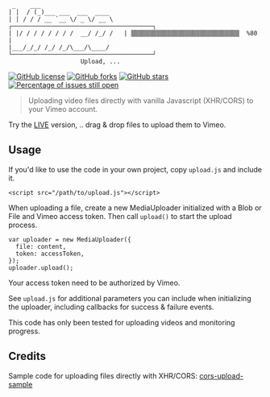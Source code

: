 ```
 _    ___                    
| |  / (_)___ ___  ___  ____                                       
| | / / / __ `__ \/ _ \/ __ \   ┌───────────────────────────────────────┐
| |/ / / / / / / /  __/ /_/ /   | ▒▒▒▒▒▒▒▒▒▒▒▒▒▒▒▒▒▒▒▒▒▒▒▒▒▒▒▒▒▒  %80   |
|___/_/_/ /_/ /_/\___/\____/    └───────────────────────────────────────┘
                    Upload, ...                     

```
[![GitHub license](https://img.shields.io/badge/license-MIT-blue.svg)](https://raw.githubusercontent.com/websemantics/vimeo-upload/master/LICENSE) [![GitHub forks](https://img.shields.io/github/forks/websemantics/vimeo-upload.svg)](https://github.com/websemantics/vimeo-upload/network) [![GitHub stars](https://img.shields.io/github/stars/websemantics/vimeo-upload.svg)](https://github.com/websemantics/vimeo-upload/stargazers)
[![Percentage of issues still open](http://isitmaintained.com/badge/open/websemantics/vimeo-upload.svg)](http://isitmaintained.com/project/websemantics/vimeo-upload "Percentage of issues still open")

> Uploading video files directly with vanilla Javascript (XHR/CORS) to your Vimeo account.

Try the [LIVE](http://websemantics.github.io/vimeo-upload/) version, ..  drag & drop files to upload them to Vimeo.


## Usage

If you'd like to use the code in your own project, copy `upload.js` and include it.

    <script src="/path/to/upload.js"></script>

When uploading a file, create a new MediaUploader initialized with a Blob or File and Vimeo access token. Then call `upload()` to start the upload process.

    var uploader = new MediaUploader({
      file: content,
      token: accessToken,
    });
    uploader.upload();

Your access token need to be authorized by Vimeo.

See `upload.js` for additional parameters you can include when initializing the uploader, including callbacks for success & failure events.

This code has only been tested for uploading videos and monitoring progress.


## Credits

Sample code for uploading files directly with XHR/CORS: [cors-upload-sample](https://github.com/googledrive/cors-upload-sample)
